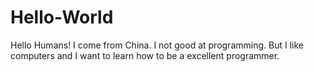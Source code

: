 # Hello-World
Hello Humans!
I come from China.
I not good at programming.
But I like computers and I want to learn how to be a excellent programmer.
